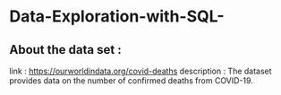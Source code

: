 # Data-Exploration-with-SQL-
## About the data set : 
 link : https://ourworldindata.org/covid-deaths
 description : The dataset provides data on the number of confirmed deaths from COVID-19.


